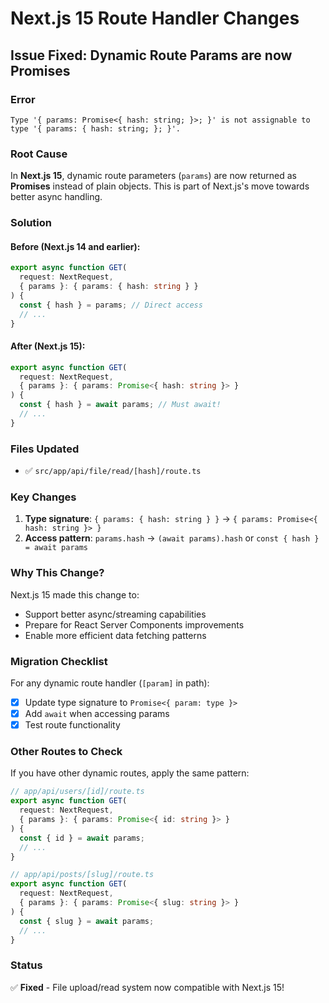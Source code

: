 # Next.js 15 Route Handler Changes

## Issue Fixed: Dynamic Route Params are now Promises

### Error

```
Type '{ params: Promise<{ hash: string; }>; }' is not assignable to type '{ params: { hash: string; }; }'.
```

### Root Cause

In **Next.js 15**, dynamic route parameters (`params`) are now returned as **Promises** instead of plain objects. This is part of Next.js's move towards better async handling.

### Solution

#### Before (Next.js 14 and earlier):

```typescript
export async function GET(
  request: NextRequest,
  { params }: { params: { hash: string } }
) {
  const { hash } = params; // Direct access
  // ...
}
```

#### After (Next.js 15):

```typescript
export async function GET(
  request: NextRequest,
  { params }: { params: Promise<{ hash: string }> }
) {
  const { hash } = await params; // Must await!
  // ...
}
```

### Files Updated

- ✅ `src/app/api/file/read/[hash]/route.ts`

### Key Changes

1. **Type signature**: `{ params: { hash: string } }` → `{ params: Promise<{ hash: string }> }`
2. **Access pattern**: `params.hash` → `(await params).hash` or `const { hash } = await params`

### Why This Change?

Next.js 15 made this change to:

- Support better async/streaming capabilities
- Prepare for React Server Components improvements
- Enable more efficient data fetching patterns

### Migration Checklist

For any dynamic route handler (`[param]` in path):

- [x] Update type signature to `Promise<{ param: type }>`
- [x] Add `await` when accessing params
- [x] Test route functionality

### Other Routes to Check

If you have other dynamic routes, apply the same pattern:

```typescript
// app/api/users/[id]/route.ts
export async function GET(
  request: NextRequest,
  { params }: { params: Promise<{ id: string }> }
) {
  const { id } = await params;
  // ...
}

// app/api/posts/[slug]/route.ts
export async function GET(
  request: NextRequest,
  { params }: { params: Promise<{ slug: string }> }
) {
  const { slug } = await params;
  // ...
}
```

### Status

✅ **Fixed** - File upload/read system now compatible with Next.js 15!
